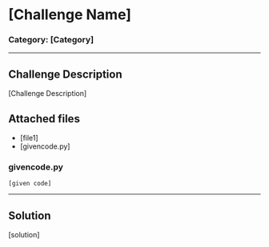 # [Challenge Name]
### Category: [Category]
---
## Challenge Description
[Challenge Description]
## Attached files
* [file1]
* [givencode.py]
### givencode.py
```
[given code]
```
---
## Solution
[solution]

